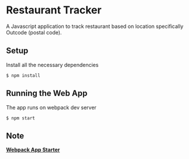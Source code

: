 # Restaurant Tracker
A Javascript application to track restaurant based on location specifically Outcode (postal code).

## Setup
Install all the necessary dependencies
```
$ npm install
```

## Running the Web App
The app runs on webpack dev server
```
$ npm start
```

## Note
**[Webpack App Starter](https://github.com/wbkd/webpack-starter)** <br/>
